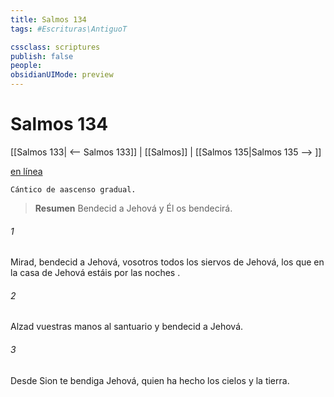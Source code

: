 ```yaml
---
title: Salmos 134
tags: #Escrituras\AntiguoT

cssclass: scriptures
publish: false
people:
obsidianUIMode: preview
---
```


# Salmos 134
[[Salmos 133| <-- Salmos 133]] | [[Salmos]] | [[Salmos 135|Salmos 135 --> ]]

[en línea](https://churchofjesuschrist.org/study/scriptures/ot/ps/134?lang=spa)

```
Cántico de aascenso gradual.
```

> __Resumen__
Bendecid a Jehová y Él os bendecirá.

###### 1 
Mirad, bendecid a Jehová,
vosotros todos los siervos de Jehová,
los que en la casa de Jehová estáis por las 
noches
.

###### 2 
Alzad vuestras 
manos
 al santuario
y bendecid a Jehová.

###### 3 
Desde Sion te bendiga Jehová,
quien ha hecho los cielos y la tierra.

